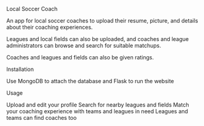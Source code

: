 Local Soccer Coach

An app for local soccer coaches to upload their resume, picture, and details about their coaching experiences.

Leagues and local fields can also be uploaded, and coaches and league administrators can browse and search for suitable matchups. 

Coaches and leagues and fields can also be given ratings.

Installation

Use MongoDB to attach the database and Flask to run the website

Usage

Upload and edit your profile 
Search for nearby leagues and fields
Match your coaching experience with teams and leagues in need
Leagues and teams can find coaches too